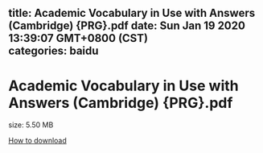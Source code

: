 
title: Academic Vocabulary in Use with Answers (Cambridge) {PRG}.pdf
date: Sun Jan 19 2020 13:39:07 GMT+0800 (CST)    
categories: baidu
---

# Academic Vocabulary in Use with Answers (Cambridge) {PRG}.pdf
size: 5.50 MB
 
 

[How to download](https://bpcam.bemobtrk.com/go/2ceec3aa-1ca2-46d6-b9ff-aaa5c184517c?jno=1376)